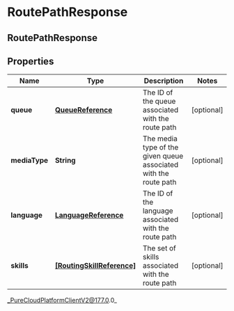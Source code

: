 # RoutePathResponse

## RoutePathResponse

## Properties

|Name | Type | Description | Notes|
|------------ | ------------- | ------------- | -------------|
| **queue** | [**QueueReference**](QueueReference) | The ID of the queue associated with the route path | [optional] |
| **mediaType** | **String** | The media type of the given queue associated with the route path | [optional] |
| **language** | [**LanguageReference**](LanguageReference) | The ID of the language associated with the route path | [optional] |
| **skills** | [**[RoutingSkillReference]**](RoutingSkillReference) | The set of skills associated with the route path | [optional] |



_PureCloudPlatformClientV2@177.0.0_

